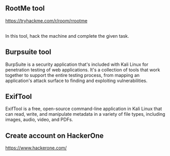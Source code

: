 <h2>RootMe tool</h2>
<a href="https://tryhackme.com/r/room/rrootme">https://tryhackme.com/r/room/rrootme</a>
<br><br><p>
  In this tool, hack the machine and complete the given task.
</p>
<h2>Burpsuite tool</h2>
<p>BurpSuite is a security application that's included with Kali Linux for penetration testing of web applications. 
  It's a collection of tools that work together to support the entire testing process, from mapping an application's 
  attack surface to finding and exploiting vulnerabilities. 
</p>
<h2>ExifTool</h2>
<p>
  ExifTool is a free, open-source command-line application in Kali Linux that can read, write, and manipulate metadata in a variety of file types, 
  including images, audio, video, and PDFs.
</p>
<h2>Create account on HackerOne</h2>
<a href="https://www.hackerone.com/">https://www.hackerone.com/</a>

